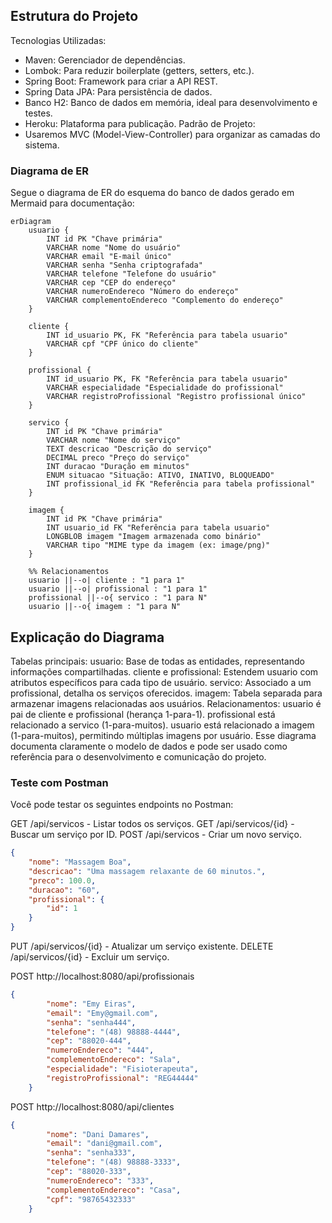 
## Estrutura do Projeto
Tecnologias Utilizadas:
- Maven: Gerenciador de dependências.
- Lombok: Para reduzir boilerplate (getters, setters, etc.).
- Spring Boot: Framework para criar a API REST.
- Spring Data JPA: Para persistência de dados.
- Banco H2: Banco de dados em memória, ideal para desenvolvimento e testes.
- Heroku: Plataforma para publicação.
Padrão de Projeto:
- Usaremos MVC (Model-View-Controller) para organizar as camadas do sistema.

### Diagrama de ER
Segue o diagrama de ER do esquema do banco de dados gerado em Mermaid para documentação:

```mermaid
erDiagram
    usuario {
        INT id PK "Chave primária"
        VARCHAR nome "Nome do usuário"
        VARCHAR email "E-mail único"
        VARCHAR senha "Senha criptografada"
        VARCHAR telefone "Telefone do usuário"
        VARCHAR cep "CEP do endereço"
        VARCHAR numeroEndereco "Número do endereço"
        VARCHAR complementoEndereco "Complemento do endereço"
    }

    cliente {
        INT id_usuario PK, FK "Referência para tabela usuario"
        VARCHAR cpf "CPF único do cliente"
    }

    profissional {
        INT id_usuario PK, FK "Referência para tabela usuario"
        VARCHAR especialidade "Especialidade do profissional"
        VARCHAR registroProfissional "Registro profissional único"
    }

    servico {
        INT id PK "Chave primária"
        VARCHAR nome "Nome do serviço"
        TEXT descricao "Descrição do serviço"
        DECIMAL preco "Preço do serviço"
        INT duracao "Duração em minutos"
        ENUM situacao "Situação: ATIVO, INATIVO, BLOQUEADO"
        INT profissional_id FK "Referência para tabela profissional"
    }

    imagem {
        INT id PK "Chave primária"
        INT usuario_id FK "Referência para tabela usuario"
        LONGBLOB imagem "Imagem armazenada como binário"
        VARCHAR tipo "MIME type da imagem (ex: image/png)"
    }

    %% Relacionamentos
    usuario ||--o| cliente : "1 para 1"
    usuario ||--o| profissional : "1 para 1"
    profissional ||--o{ servico : "1 para N"
    usuario ||--o{ imagem : "1 para N"
```

## Explicação do Diagrama
Tabelas principais:
usuario: Base de todas as entidades, representando informações compartilhadas.
cliente e profissional: Estendem usuario com atributos específicos para cada tipo de usuário.
servico: Associado a um profissional, detalha os serviços oferecidos.
imagem: Tabela separada para armazenar imagens relacionadas aos usuários.
Relacionamentos:
usuario é pai de cliente e profissional (herança 1-para-1).
profissional está relacionado a servico (1-para-muitos).
usuario está relacionado a imagem (1-para-muitos), permitindo múltiplas imagens por usuário.
Esse diagrama documenta claramente o modelo de dados e pode ser usado como referência para o desenvolvimento e comunicação do projeto.

### Teste com Postman
Você pode testar os seguintes endpoints no Postman:

GET /api/servicos - Listar todos os serviços.
GET /api/servicos/{id} - Buscar um serviço por ID.
POST /api/servicos - Criar um novo serviço.
``` json
{
    "nome": "Massagem Boa",
    "descricao": "Uma massagem relaxante de 60 minutos.",
    "preco": 100.0,
    "duracao": "60",
    "profissional": {
        "id": 1
    }
}
```

PUT /api/servicos/{id} - Atualizar um serviço existente.
DELETE /api/servicos/{id} - Excluir um serviço.



POST http://localhost:8080/api/profissionais
``` json
{
        "nome": "Emy Eiras",
        "email": "Emy@gmail.com",
        "senha": "senha444",
        "telefone": "(48) 98888-4444",
        "cep": "88020-444",
        "numeroEndereco": "444",
        "complementoEndereco": "Sala",
        "especialidade": "Fisioterapeuta",
        "registroProfissional": "REG44444"
    }
```
POST http://localhost:8080/api/clientes
``` json
{
        "nome": "Dani Damares",
        "email": "dani@gmail.com",
        "senha": "senha333",
        "telefone": "(48) 98888-3333",
        "cep": "88020-333",
        "numeroEndereco": "333",
        "complementoEndereco": "Casa",
        "cpf": "98765432333"
    }
```